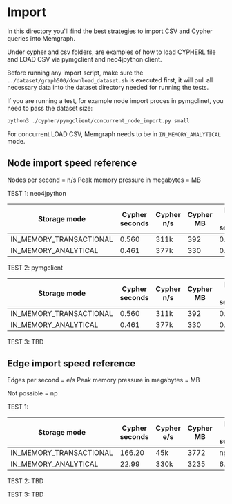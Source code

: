 # Import

In this directory you'll find the best strategies to import CSV and Cypher queries into Memgraph.

Under cypher and csv folders, are examples of how to load CYPHERL file and LOAD CSV via pymgclient and neo4jpython client. 

Before running any import script, make sure the `../dataset/graph500/download_dataset.sh` is executed first, 
it will pull all necessary data into the dataset directory needed for running the tests. 

If you are running a test, for example node import proces in pymgclinet, you need to pass the dataset size: 

```bash
python3 ./cypher/pymgclient/concurrent_node_import.py small
```

For concurrent LOAD CSV, Memgraph needs to be in `IN_MEMORY_ANALYTICAL` mode. 

## Node import speed reference

Nodes per second = n/s
Peak memory pressure in megabytes = MB 

TEST 1: neo4jpython

| Storage mode             | Cypher seconds | Cypher n/s | Cypher MB | LOAD CSV seconds | LOAD CSV n/s | LOAD CSV MB |
|--------------------------|----------------|------------|-----------|------------------|--------------|-------------|
|  IN_MEMORY_TRANSACTIONAL |     0.560      |    311k    |   392     |      0.42        |    414k      |     230     |
|  IN_MEMORY_ANALYTICAL    |     0.461      |    377k    |   330     |      0.17        |    1.02M     |     140     |


TEST 2: pymgclient

| Storage mode             | Cypher seconds | Cypher n/s | Cypher MB | LOAD CSV seconds | LOAD CSV n/s | LOAD CSV MB |
|--------------------------|----------------|------------|-----------|------------------|--------------|-------------|
|  IN_MEMORY_TRANSACTIONAL |     0.560      |    311k    |   392     |      0.42        |    414k      |     230     |
|  IN_MEMORY_ANALYTICAL    |     0.461      |    377k    |   330     |      0.17        |    1.02M     |     140     |


TEST 3: 
TBD



## Edge import speed reference

Edges per second = e/s
Peak memory pressure in megabytes = MB 

Not possible = np

TEST 1: 

| Storage mode             | Cypher seconds | Cypher e/s | Cypher MB | LOAD CSV seconds | LOAD CSV e/s | LOAD CSV MB |
|--------------------------|----------------|------------|-----------|------------------|--------------|-------------|
|  IN_MEMORY_TRANSACTIONAL |     166.20     |    45k     |   3772    |       np         |     np       |       np    |
|  IN_MEMORY_ANALYTICAL    |     22.99      |    330k    |   3235    |       6.3        |     1.2M     |     1132    |


TEST 2:
TBD


TEST 3: 
TBD